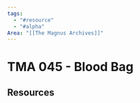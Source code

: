```yaml
---
tags:
  - "#resource"
  - "#alpha"
Area: "[[The Magnus Archives]]"
---
```


# TMA 045 - Blood Bag


## Resources


